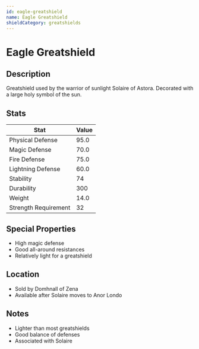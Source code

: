 ```yaml
---
id: eagle-greatshield
name: Eagle Greatshield
shieldCategory: greatshields
---
```


# Eagle Greatshield

## Description
Greatshield used by the warrior of sunlight Solaire of Astora. Decorated with a large holy symbol of the sun.

## Stats

| Stat | Value |
|------|-------|
| Physical Defense | 95.0 |
| Magic Defense | 70.0 |
| Fire Defense | 75.0 |
| Lightning Defense | 60.0 |
| Stability | 74 |
| Durability | 300 |
| Weight | 14.0 |
| Strength Requirement | 32 |

## Special Properties
- High magic defense
- Good all-around resistances
- Relatively light for a greatshield

## Location
- Sold by Domhnall of Zena
- Available after Solaire moves to Anor Londo

## Notes
- Lighter than most greatshields
- Good balance of defenses
- Associated with Solaire